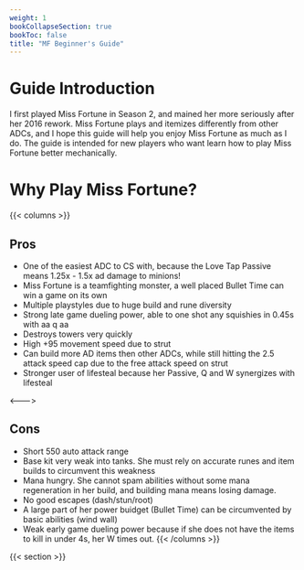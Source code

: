 ```yaml
---
weight: 1
bookCollapseSection: true
bookToc: false
title: "MF Beginner's Guide"
---
```


# Guide Introduction
I first played Miss Fortune in Season 2, and mained her more seriously after her 2016 rework. Miss Fortune plays and itemizes differently from other ADCs, and I hope this guide will help you enjoy Miss Fortune as much as I do. The guide is intended for new players who want learn how to play Miss Fortune better mechanically.

# Why Play Miss Fortune?

{{< columns >}}

## Pros
- One of the easiest ADC to CS with, because the Love Tap Passive means 1.25x - 1.5x ad damage to minions!
- Miss Fortune is a teamfighting monster, a well placed Bullet Time can win a game on its own
- Multiple playstyles due to huge build and rune diversity
- Strong late game dueling power, able to one shot any squishies in 0.45s with aa q aa
- Destroys towers very quickly
- High +95 movement speed due to strut
- Can build more AD items then other ADCs, while still hitting the 2.5 attack speed cap due to the free attack speed on strut
- Stronger user of lifesteal because her Passive, Q and W synergizes with lifesteal

<--->

## Cons
- Short 550 auto attack range
- Base kit very weak into tanks. She must rely on accurate runes and item builds to circumvent this weakness
- Mana hungry. She cannot spam abilities without some mana regeneration in her build, and building mana means losing damage.
- No good escapes (dash/stun/root)
- A large part of her power buidget (Bullet Time) can be circumvented by basic abilities (wind wall)
- Weak early game dueling power because if she does not have the items to kill in under 4s, her W times out.
{{< /columns >}}

{{< section >}}
